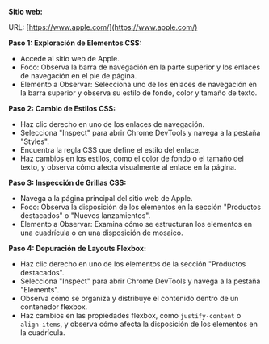 **Sitio web:**

URL: [https://www.apple.com/](https://www.apple.com/)

**Paso 1: Exploración de Elementos CSS:**

- Accede al sitio web de Apple.
- Foco: Observa la barra de navegación en la parte superior y los enlaces de navegación en el pie de página.
- Elemento a Observar: Selecciona uno de los enlaces de navegación en la barra superior y observa su estilo de fondo, color y tamaño de texto.

**Paso 2: Cambio de Estilos CSS:**

- Haz clic derecho en uno de los enlaces de navegación.
- Selecciona "Inspect" para abrir Chrome DevTools y navega a la pestaña "Styles".
- Encuentra la regla CSS que define el estilo del enlace.
- Haz cambios en los estilos, como el color de fondo o el tamaño del texto, y observa cómo afecta visualmente al enlace en la página.

**Paso 3: Inspección de Grillas CSS:**

- Navega a la página principal del sitio web de Apple.
- Foco: Observa la disposición de los elementos en la sección "Productos destacados" o "Nuevos lanzamientos".
- Elemento a Observar: Examina cómo se estructuran los elementos en una cuadrícula o en una disposición de mosaico.

**Paso 4: Depuración de Layouts Flexbox:**

- Haz clic derecho en uno de los elementos de la sección "Productos destacados".
- Selecciona "Inspect" para abrir Chrome DevTools y navega a la pestaña "Elements".
- Observa cómo se organiza y distribuye el contenido dentro de un contenedor flexbox.
- Haz cambios en las propiedades flexbox, como `justify-content` o `align-items`, y observa cómo afecta la disposición de los elementos en la cuadrícula.